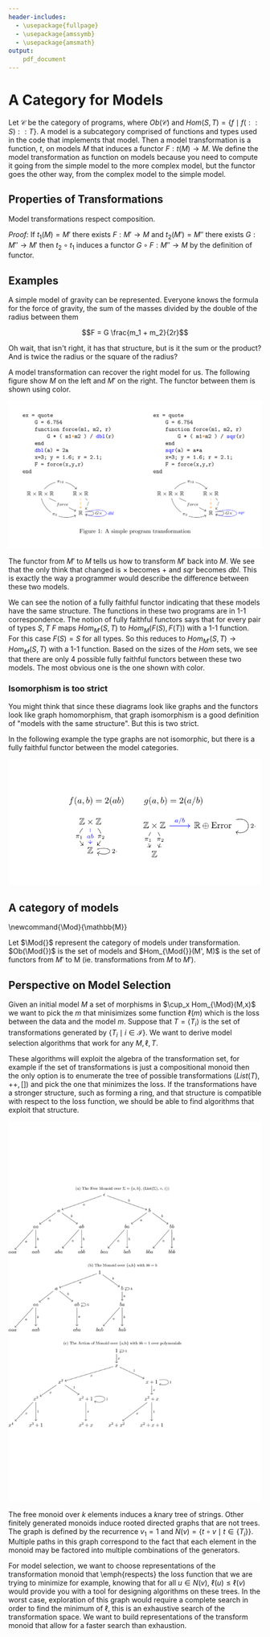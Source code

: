 ```yaml
---
header-includes:
  - \usepackage{fullpage}
  - \usepackage{amssymb}
  - \usepackage{amsmath}
output:
    pdf_document
---
```

# A Category for Models
$\newcommand{\Ct}{\mathcal{C}}$ Let $\mathcal{C}$ be the category of programs, where
$Ob(\mathcal{C})$ and $Hom(S,T)=\{f \mid f(::S)::T\}$. A model is a subcategory comprised
of functions and types used in the code that implements that model. Then a model
transformation is a function, $t$, on models $M$ that induces a functor $F:t(M)\to M$. We
define the model transformation as function on models because you need to compute it going
from the simple model to the more complex model, but the functor goes the other way, from
the complex model to the simple model.

## Properties of Transformations

Model transformations respect composition.

*Proof:* If $t_1(M)=M'$ there exists $F:M' \to M$ and
$t_2(M')=M''$ there exists $G:M'' \to M'$ then
$t_2\circ t_1$ induces a functor $G\circ F: M'' \to M$ by the definition of functor.

## Examples

A simple model of gravity can be represented. Everyone knows the formula for the force of
gravity, the sum of the masses divided by the double of the radius between them

$$F = G \frac{m_1 + m_2}{2r}$$

Oh wait, that isn't right, it has that structure, but is it the sum or the product? And is
twice the radius or the square of the radius?

A model transformation can recover the right model for us. The following figure show $M$
on the left and $M'$ on the right. The functor between them is shown using color.

![A model of gravity with transformation](img/cd/gravity.svg)

The functor from $M'$ to $M$ tells us how to transform $M'$ back into $M$. We see that the
only think that changed is $\times$ becomes $+$ and $sqr$ becomes $dbl$. This is exactly
the way a programmer would describe the difference between these two models.

We can see the notion of a fully faithful functor indicating that these models have the
same structure. The functions in these two programs are in 1-1 correspondence. The notion
of fully faithful functors says that for every pair of types $S,T$ $F$ maps
$Hom_{M'}(S,T)$ to $Hom_{M}(F(S),F(T))$ with a 1-1 function. For this case $F(S)=S$ for
all types. So this reduces to $Hom_{M'}(S,T)\to Hom_{M}(S,T)$ with a 1-1 function. Based
on the sizes of the $Hom$ sets, we see that there are only 4 possible fully faithful
functors between these two models. The most obvious one is the one shown with color.

### Isomorphism is too strict
You might think that since these diagrams look like graphs and the functors look like
graph homomorphism, that graph isomorphism is a good definition of "models with the same
structure". But this is two strict.

In the following example the type graphs are not isomorphic, but there is a fully faithful
functor between the model categories.

![Simple Arithmetic Mode](img/cd/modelfunctor1.svg)

## A category of models
\newcommand{\Mod}{\mathbb{M}} 

Let $\Mod{}$ represent the category of models under transformation. $Ob(\Mod{})$ is the set
of models and $Hom_{\Mod{}}(M', M)$ is the set of functors from $M'$ to M (ie.
transformations from $M$ to $M'$).

## Perspective on Model Selection

Given an initial model $M$ a set of morphisms in $\cup_x Hom_{\Mod}(M,x)$ we want to pick
the $m$ that minisimizes some function $\ell(m)$ which is the loss between the data and
the model $m$. Suppose that $T=\langle T_i \rangle$ is the set of transformations
generated by $\{T_i \mid i \in \mathcal{I}\}$. We want to derive model selection algorithms
that work for any $M,\ell,T$.

These algorithms will exploit the algebra of the transformation set, for example if the
set of transformations is just a compositional monoid then the only option is to enumerate
the tree of possible transformations $(List(T), ++, [])$ and pick the one that minimizes
the loss. If the transformations have a stronger structure, such as forming a ring, and
that structure is compatible with respect to the loss function, we should be able to find
algorithms that exploit that structure.

![Diagram of model transformation monoids](img/cd/tree.svg)

The free monoid over $k$ elements induces a $k$nary tree of strings. Other finitely
generated monoids induce rooted
directed graphs that are not trees. The graph is defined by the recurrence $v_1 = 1$ and
$N(v) = \{t\circ v \mid t \in \{T_i\}\}$. Multiple paths in this graph correspond to the
fact that each element in the monoid may be factored into multiple combinations of the
generators. 

For model selection, we want to choose representations of the transformation monoid that
\emph{respects} the loss function that we are trying to minimize for example, knowing that
for all $u \in N(v)$, $\ell(u) \leq \ell(v)$ would provide you with a tool for designing
algorithms on these trees. In the worst case, exploration of this graph would require a
complete search in order to find the minimum of $\ell$, this is an exhaustive search of
the transformation space. We want to build representations of the transform monoid that
allow for a faster search than exhaustion.
